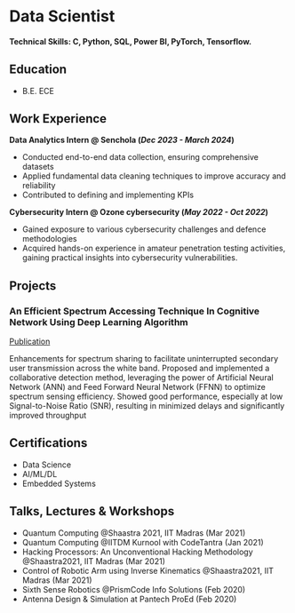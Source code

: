 # Data Scientist

#### Technical Skills: C, Python, SQL, Power BI, PyTorch, Tensorflow. 

## Education
 - B.E. ECE


## Work Experience
**Data Analytics Intern @ Senchola (_Dec 2023 - March 2024_)**
  - Conducted end-to-end data collection, ensuring comprehensive datasets
  - Applied fundamental data cleaning techniques to improve accuracy and reliability
  - Contributed to defining and implementing KPIs

**Cybersecurity Intern @ Ozone cybersecurity (_May 2022 - Oct 2022_)**
  - Gained exposure to various cybersecurity challenges and defence methodologies
  - Acquired hands-on experience in amateur penetration testing activities, gaining practical insights into cybersecurity vulnerabilities.


## Projects 
### An Efficient Spectrum Accessing Technique In Cognitive Network Using Deep Learning Algorithm

[Publication](https://ijireeice.com/papers/an-efficient-spectrum-accessing-technique-in-cognitive-network-using-deep-learning-algorithm/)

Enhancements for spectrum sharing to facilitate uninterrupted secondary user transmission across the white band. Proposed and implemented a collaborative detection method, leveraging the power of Artificial Neural Network (ANN) and Feed Forward Neural Network (FFNN) to optimize spectrum sensing efficiency. Showed good performance, especially at low Signal-to-Noise Ratio (SNR), resulting in minimized delays and significantly improved throughput 


## Certifications
  - Data Science
  - AI/ML/DL
  - Embedded Systems


## Talks, Lectures & Workshops
  - Quantum Computing @Shaastra 2021, IIT Madras (Mar 2021)
  - Quantum Computing @IITDM Kurnool with CodeTantra (Jan 2021)
  - Hacking Processors: An Unconventional Hacking Methodology @Shaastra2021, IIT Madras (Mar 2021)
  - Control of Robotic Arm using Inverse Kinematics @Shaastra2021, IIT Madras (Mar 2021)
  - Sixth Sense Robotics @PrismCode Info Solutions (Feb 2020)
  - Antenna Design & Simulation at Pantech ProEd (Feb 2020)
